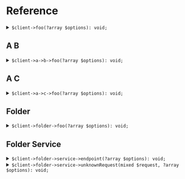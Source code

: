# Reference
<details><summary><code>$client->foo(?array $options): void;</code></summary>
<dl>
<dd>

#### 🔌 Usage

<dl>
<dd>

<dl>
<dd>

```php
$client->foo(?array $options): void;
```
</dd>
</dl>
</dd>
</dl>


</dd>
</dl>
</details>

## A B
<details><summary><code>$client->a->b->foo(?array $options): void;</code></summary>
<dl>
<dd>

#### 🔌 Usage

<dl>
<dd>

<dl>
<dd>

```php
$client->a->b->foo(?array $options): void;
```
</dd>
</dl>
</dd>
</dl>


</dd>
</dl>
</details>

## A C
<details><summary><code>$client->a->c->foo(?array $options): void;</code></summary>
<dl>
<dd>

#### 🔌 Usage

<dl>
<dd>

<dl>
<dd>

```php
$client->a->c->foo(?array $options): void;
```
</dd>
</dl>
</dd>
</dl>


</dd>
</dl>
</details>

## Folder
<details><summary><code>$client->folder->foo(?array $options): void;</code></summary>
<dl>
<dd>

#### 🔌 Usage

<dl>
<dd>

<dl>
<dd>

```php
$client->folder->foo(?array $options): void;
```
</dd>
</dl>
</dd>
</dl>


</dd>
</dl>
</details>

## Folder Service
<details><summary><code>$client->folder->service->endpoint(?array $options): void;</code></summary>
<dl>
<dd>

#### 🔌 Usage

<dl>
<dd>

<dl>
<dd>

```php
$client->folder->service->endpoint(?array $options): void;
```
</dd>
</dl>
</dd>
</dl>


</dd>
</dl>
</details>

<details><summary><code>$client->folder->service->unknownRequest(mixed $request, ?array $options): void;</code></summary>
<dl>
<dd>

#### 🔌 Usage

<dl>
<dd>

<dl>
<dd>

```php
$client->folder->service->unknownRequest(mixed $request, ?array $options): void;
```
</dd>
</dl>
</dd>
</dl>


</dd>
</dl>
</details>
